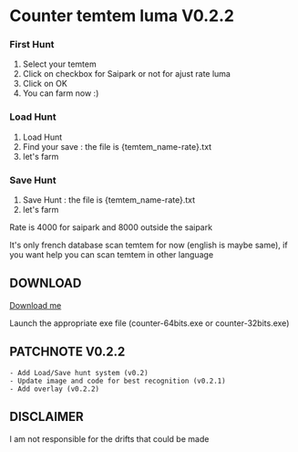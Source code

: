 # Counter temtem luma V0.2.2

### First Hunt
1. Select your temtem
2. Click on checkbox for Saipark or not for ajust rate luma
3. Click on OK
4. You can farm now :)

### Load Hunt
1. Load Hunt
3. Find your save : the file is {temtem_name-rate}.txt
2. let's farm

### Save Hunt
1. Save Hunt : the file is {temtem_name-rate}.txt
2. let's farm

Rate is 4000 for saipark and 8000 outside the saipark

It's only french database scan temtem for now (english is maybe same), if you want help you can scan temtem in other language

## DOWNLOAD

[Download me](https://github.com/Hrodwolff/Counter-temtem-luma/archive/master.zip)

Launch the appropriate exe file (counter-64bits.exe or counter-32bits.exe)

## PATCHNOTE V0.2.2

```
- Add Load/Save hunt system (v0.2)
- Update image and code for best recognition (v0.2.1)
- Add overlay (v0.2.2)
```

## DISCLAIMER

I am not responsible for the drifts that could be made
